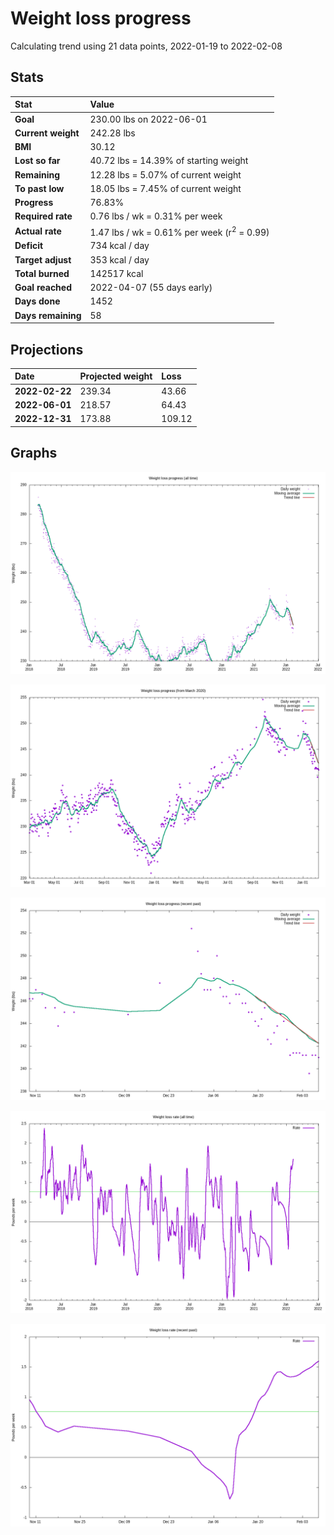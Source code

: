 # Weight loss progress

Calculating trend using 21 data points, 2022-01-19 to 2022-02-08

## Stats

Stat|Value
:-|:-
**Goal**|230.00 lbs on 2022-06-01
**Current weight**|242.28 lbs
**BMI**|30.12
**Lost so far**|40.72 lbs = 14.39% of starting weight
**Remaining**|12.28 lbs =  5.07% of current  weight
**To past low**|18.05 lbs =  7.45% of current  weight
**Progress**|76.83%
**Required rate**|0.76 lbs / wk = 0.31% per week
**Actual rate**|1.47 lbs / wk = 0.61% per week  (r<sup>2</sup> = 0.99)
**Deficit**|734 kcal / day
**Target adjust**|353 kcal / day
**Total burned**|142517 kcal
**Goal reached**|2022-04-07 (55 days early)
**Days done**|1452
**Days remaining**|58

## Projections

Date|Projected weight|Loss
:-|:-|:-
**2022-02-22**|239.34|43.66
**2022-06-01**|218.57|64.43
**2022-12-31**|173.88|109.12

## Graphs

![](weight-graph-alltime.png)

![](weight-graph-covid.png)

![](weight-graph-recent.png)

![](rate-graph-alltime.png)

![](rate-graph-recent.png)
